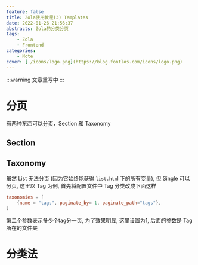 ```yaml
---
feature: false
title: Zola使用教程(3) Templates
date: 2022-01-26 21:56:37
abstracts: Zola的分类分页
tags:
    - Zola
    - Frontend
categories:
    - Note
cover: [./icons/logo.png](https://blog.fontlos.com/icons/logo.png)
---
```


:::warning
文章重写中
:::

# 分页

有两种东西可以分页，Section 和 Taxonomy

## Section

## Taxonomy

虽然 List 无法分页 (因为它始终能获得 `list.htm`l 下的所有变量), 但 Single 可以分页, 这里以 Tag 为例, 首先将配置文件中 Tag 分类改成下面这样

```toml
taxonomies = [
    {name = "tags", paginate_by= 1, paginate_path="tags"},
]
```

第二个参数表示多少个tag分一页, 为了效果明显, 这里设置为1, 后面的参数是 Tag 所在的文件夹

# 分类法

